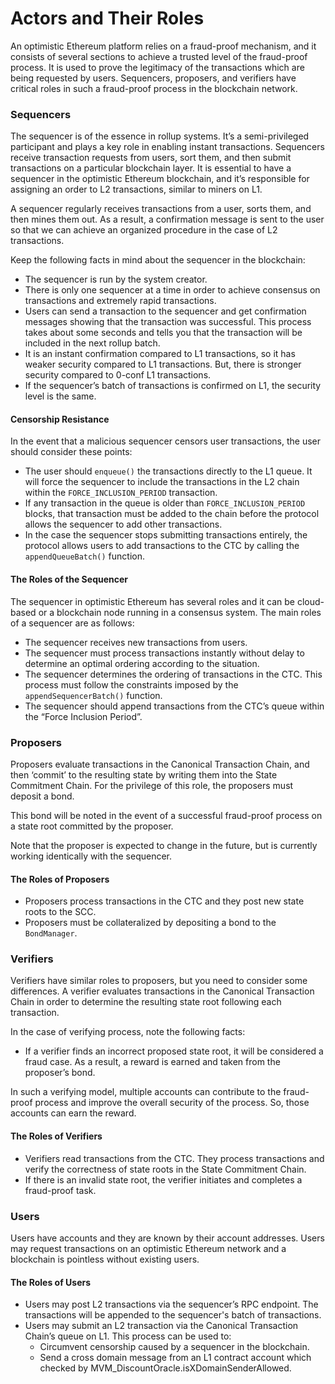 # Actors and Their Roles

An optimistic Ethereum platform relies on a fraud-proof mechanism, and it consists of several sections to achieve a trusted level of the fraud-proof process. It is used to prove the legitimacy of the transactions which are being requested by users. Sequencers, proposers, and verifiers have critical roles in such a fraud-proof process in the blockchain network.

### Sequencers <a href="#aeub78l1wymw" id="aeub78l1wymw"></a>

The sequencer is of the essence in rollup systems. It’s a semi-privileged participant and plays a key role in enabling instant transactions. Sequencers receive transaction requests from users, sort them, and then submit transactions on a particular blockchain layer. It is essential to have a sequencer in the optimistic Ethereum blockchain, and it’s responsible for assigning an order to L2 transactions, similar to miners on L1.

A sequencer regularly receives transactions from a user, sorts them, and then mines them out. As a result, a confirmation message is sent to the user so that we can achieve an organized procedure in the case of L2 transactions.

Keep the following facts in mind about the sequencer in the blockchain:

* The sequencer is run by the system creator.
* There is only one sequencer at a time in order to achieve consensus on transactions and extremely rapid transactions.
* Users can send a transaction to the sequencer and get confirmation messages showing that the transaction was successful. This process takes about some seconds and tells you that the transaction will be included in the next rollup batch.
* It is an instant confirmation compared to L1 transactions, so it has weaker security compared to L1 transactions. But, there is stronger security compared to 0-conf L1 transactions.
* If the sequencer’s batch of transactions is confirmed on L1, the security level is the same.

#### Censorship Resistance <a href="#ghu8ovyvfk87" id="ghu8ovyvfk87"></a>

In the event that a malicious sequencer censors user transactions, the user should consider these points:

* The user should `enqueue()` the transactions directly to the L1 queue. It will force the sequencer to include the transactions in the L2 chain within the `FORCE_INCLUSION_PERIOD` transaction.
* If any transaction in the queue is older than `FORCE_INCLUSION_PERIOD` blocks, that transaction must be added to the chain before the protocol allows the sequencer to add other transactions.
* In the case the sequencer stops submitting transactions entirely, the protocol allows users to add transactions to the CTC by calling the `appendQueueBatch()` function.

#### The Roles of the Sequencer <a href="#id-3ngifo5kqmwh" id="id-3ngifo5kqmwh"></a>

The sequencer in optimistic Ethereum has several roles and it can be cloud-based or a blockchain node running in a consensus system. The main roles of a sequencer are as follows:

* The sequencer receives new transactions from users.
* The sequencer must process transactions instantly without delay to determine an optimal ordering according to the situation.
* The sequencer determines the ordering of transactions in the CTC. This process must follow the constraints imposed by the `appendSequencerBatch()` function.
* The sequencer should append transactions from the CTC’s queue within the “Force Inclusion Period”.

### Proposers <a href="#vy12geso1s6z" id="vy12geso1s6z"></a>

Proposers evaluate transactions in the Canonical Transaction Chain, and then ‘commit’ to the resulting state by writing them into the State Commitment Chain. For the privilege of this role, the proposers must deposit a bond.

This bond will be noted in the event of a successful fraud-proof process on a state root committed by the proposer.

Note that the proposer is expected to change in the future, but is currently working identically with the sequencer.

#### The Roles of Proposers <a href="#id-6bvbiget4n5j" id="id-6bvbiget4n5j"></a>

* Proposers process transactions in the CTC and they post new state roots to the SCC.
* Proposers must be collateralized by depositing a bond to the `BondManager`.

### Verifiers <a href="#n2c0jl1dy834" id="n2c0jl1dy834"></a>

Verifiers have similar roles to proposers, but you need to consider some differences. A verifier evaluates transactions in the Canonical Transaction Chain in order to determine the resulting state root following each transaction.

In the case of verifying process, note the following facts:

* If a verifier finds an incorrect proposed state root, it will be considered a fraud case. As a result, a reward is earned and taken from the proposer’s bond.

In such a verifying model, multiple accounts can contribute to the fraud-proof process and improve the overall security of the process. So, those accounts can earn the reward.

#### The Roles of Verifiers <a href="#iekai0smtfql" id="iekai0smtfql"></a>

* Verifiers read transactions from the CTC. They process transactions and verify the correctness of state roots in the State Commitment Chain.
* If there is an invalid state root, the verifier initiates and completes a fraud-proof task.

### Users <a href="#vje6pmq5b2gj" id="vje6pmq5b2gj"></a>

Users have accounts and they are known by their account addresses. Users may request transactions on an optimistic Ethereum network and a blockchain is pointless without existing users.

#### The Roles of Users <a href="#u7tvipw97zxi" id="u7tvipw97zxi"></a>

* Users may post L2 transactions via the sequencer’s RPC endpoint. The transactions will be appended to the sequencer's batch of transactions.
* Users may submit an L2 transaction via the Canonical Transaction Chain’s queue on L1. This process can be used to:
  * Circumvent censorship caused by a sequencer in the blockchain.
  * Send a cross domain message from an L1 contract account which checked by MVM\_DiscountOracle.isXDomainSenderAllowed.
